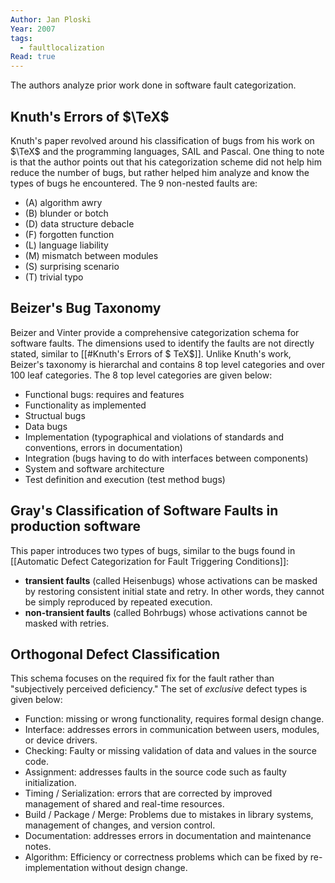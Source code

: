 ```yaml
---
Author: Jan Ploski
Year: 2007
tags:
  - faultlocalization
Read: true
---
```

The authors analyze prior work done in software fault categorization.
## Knuth's Errors of $\TeX$
Knuth's paper revolved around his classification of bugs from his work on $\TeX$ and the programming languages, SAIL and Pascal. One thing to note is that the author points out that his categorization scheme did not help him reduce the number of bugs, but rather helped him analyze and know the types of bugs he encountered. The 9 non-nested faults are:
- (A) algorithm awry
- (B) blunder or botch
- (D) data structure debacle
- (F) forgotten function
- (L) language liability
- (M) mismatch between modules
- (S) surprising scenario
- (T) trivial typo
## Beizer's Bug Taxonomy
Beizer and Vinter provide a comprehensive categorization schema for software faults. The dimensions used to identify the faults are not directly stated, similar to [[#Knuth's Errors of $ TeX$]]. Unlike Knuth's work, Beizer's taxonomy is hierarchal and contains 8 top level categories and over 100 leaf categories. The 8 top level categories are given below:
- Functional bugs: requires and features
- Functionality as implemented
- Structual bugs
- Data bugs
- Implementation (typographical and violations of standards and conventions, errors in documentation)
- Integration (bugs having to do with interfaces between components)
- System and software architecture
- Test definition and execution (test method bugs)
## Gray's Classification of Software Faults in production software
This paper introduces two types of bugs, similar to the bugs found in [[Automatic Defect Categorization for Fault Triggering Conditions]]:
- **transient faults** (called Heisenbugs) whose activations can be masked by restoring consistent initial state and retry. In other words, they cannot be simply reproduced by repeated execution.
- **non-transient faults** (called Bohrbugs) whose activations cannot be masked with retries.
## Orthogonal Defect Classification
This schema focuses on the required fix for the fault rather than "subjectively perceived deficiency." The set of *exclusive* defect types is given below:
- Function: missing or wrong functionality, requires formal design change.
- Interface: addresses errors in communication between users, modules, or device drivers.
- Checking: Faulty or missing validation of data and values in the source code.
- Assignment: addresses faults in the source code such as faulty initialization.
- Timing / Serialization: errors that are corrected by improved management of shared and real-time resources.
- Build / Package / Merge: Problems due to mistakes in library systems, management of changes, and version control.
- Documentation: addresses errors in documentation and maintenance notes.
- Algorithm: Efficiency or correctness problems which can be fixed by re-implementation without design change.